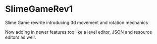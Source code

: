 # SlimeGameRev1
 Slime Game rewrite introducing 3d movement and rotation mechanics

Now adding in newer features too like a level editor, JSON and resource editors as well.
